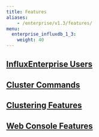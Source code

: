```yaml
---
title: Features
aliases:
    - /enterprise/v1.3/features/
menu:
  enterprise_influxdb_1_3:
    weight: 40
---
```


## [InfluxEnterprise Users](/enterprise_influxdb/v1.3/features/users/)
## [Cluster Commands](/enterprise_influxdb/v1.3/features/cluster-commands/)
## [Clustering Features](/enterprise_influxdb/v1.3/features/clustering-features/)
## [Web Console Features](/enterprise_influxdb/v1.3/features/web-console-features/)

